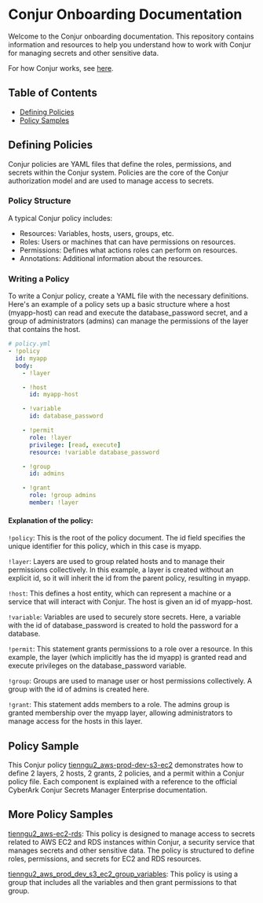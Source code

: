 # Conjur Onboarding Documentation

Welcome to the Conjur onboarding documentation. This repository contains information and resources to help you understand how to work with Conjur for managing secrets and other sensitive data.

For how Conjur works, see [here](https://www.conjur.org/get-started/why-conjur/how-conjur-works/).

## Table of Contents

- [Defining Policies](#defining-policies)
- [Policy Samples](#policy-samples)

## Defining Policies

Conjur policies are YAML files that define the roles, permissions, and secrets within the Conjur system. Policies are the core of the Conjur authorization model and are used to manage access to secrets.

### Policy Structure

A typical Conjur policy includes:

- Resources: Variables, hosts, users, groups, etc.
- Roles: Users or machines that can have permissions on resources.
- Permissions: Defines what actions roles can perform on resources.
- Annotations: Additional information about the resources.

### Writing a Policy

To write a Conjur policy, create a YAML file with the necessary definitions. Here's an example of a policy sets up a basic structure where a host (myapp-host) can read and execute the database_password secret, and a group of administrators (admins) can manage the permissions of the layer that contains the host.

```yaml
# policy.yml
- !policy
  id: myapp
  body:
    - !layer

    - !host
      id: myapp-host

    - !variable
      id: database_password

    - !permit
      role: !layer
      privilege: [read, execute]
      resource: !variable database_password

    - !group
      id: admins

    - !grant
      role: !group admins
      member: !layer

```
#### Explanation of the policy:

`!policy`: This is the root of the policy document. The id field specifies the unique identifier for this policy, which in this case is myapp.

`!layer`: Layers are used to group related hosts and to manage their permissions collectively. In this example, a layer is created without an explicit id, so it will inherit the id from the parent policy, resulting in myapp.

`!host`: This defines a host entity, which can represent a machine or a service that will interact with Conjur. The host is given an id of myapp-host.

`!variable`: Variables are used to securely store secrets. Here, a variable with the id of database_password is created to hold the password for a database.

`!permit`: This statement grants permissions to a role over a resource. In this example, the layer (which implicitly has the id myapp) is granted read and execute privileges on the database_password variable.

`!group`: Groups are used to manage user or host permissions collectively. A group with the id of admins is created here.

`!grant`: This statement adds members to a role. The admins group is granted membership over the myapp layer, allowing administrators to manage access for the hosts in this layer.


## Policy Sample

This Conjur policy [tienngu2_aws-prod-dev-s3-ec2](tienngu2_aws-prod-dev-s3-ec2.md) demonstrates how to define 2 layers, 2 hosts, 2 grants, 2 policies, and a permit within a Conjur policy file. Each component is explained with a reference to the official CyberArk Conjur Secrets Manager Enterprise documentation.

## More Policy Samples
[tienngu2_aws-ec2-rds](tienngu2_aws-ec2-rds.yaml): This policy is designed to manage access to secrets related to AWS EC2 and RDS instances within Conjur, a security service that manages secrets and other sensitive data. The policy is structured to define roles, permissions, and secrets for EC2 and RDS resources.

[tienngu2_aws_prod_dev_s3_ec2_group_variables](tienngu2_aws-prod-dev-s3-ec2-group-variables.yaml): This policy is using a group that includes all the variables and then grant permissions to that group.
